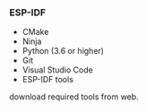 ### ESP-IDF
- CMake
- Ninja
- Python (3.6 or higher)
- Git
- Visual Studio Code
- ESP-IDF tools

download required tools from web. 
